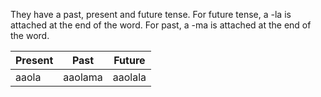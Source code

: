 They have a past, present and future tense. 
For future tense, a -la is attached at the end of the word. 
For past, a -ma is attached at the end of the word.

| Present | Past    | Future  |
| ------- | ------- | ------- |
| aaola   | aaolama | aaolala |
